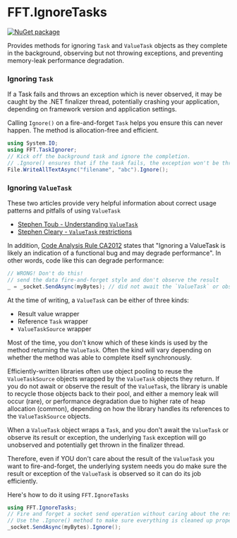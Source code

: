 # FFT.IgnoreTasks

[![NuGet package](https://img.shields.io/nuget/v/FFT.IgnoreTasks.svg)](https://nuget.org/packages/FFT.IgnoreTasks)

Provides methods for ignoring `Task` and `ValueTask` objects as they complete in the background, observing but not throwing exceptions, and preventing memory-leak performance degradation.

### Ignoring `Task`

If a Task fails and throws an exception which is never observed, it may be caught by the .NET finalizer thread, potentially crashing your application, depending on framework version and application settings.

Calling `Ignore()` on a fire-and-forget `Task` helps you ensure this can never happen. The method is allocation-free and efficient.

```csharp
using System.IO;
using FFT.TaskIgnorer;
// Kick off the background task and ignore the completion.
// .Ignore() ensures that if the task fails, the exception won't be thrown by the finalizer thread.
File.WriteAllTextAsync("filename", "abc").Ignore();
```

### Ignoring `ValueTask`

These two articles provide very helpful information about correct usage patterns and pitfalls of using `ValueTask`

- [Stephen Toub - Understanding `ValueTask`](https://devblogs.microsoft.com/dotnet/understanding-the-whys-whats-and-whens-of-valuetask/#valid-consumption-patterns-for-valuetasks)
- [Stephen Cleary - `ValueTask` restrictions](https://blog.stephencleary.com/2020/03/valuetask.html)

In addition, [Code Analysis Rule CA2012](https://docs.microsoft.com/en-us/dotnet/fundamentals/code-analysis/quality-rules/ca2012?view=vs-2019) states that "Ignoring a ValueTask is likely an indication of a functional bug and may degrade performance". In other words, code like this can degrade performance: 

```csharp
// WRONG! Don't do this!
// send the data fire-and-forget style and don't observe the result
_ = _socket.SendAsync(myBytes); // did not await the `ValueTask` or observe its result or exception.
```

At the time of writing, a `ValueTask` can be either of three kinds:

- Result value wrapper
- Reference `Task` wrapper
- `ValueTaskSource` wrapper

Most of the time, you don't know which of these kinds is used by the method returning the `ValueTask`. Often the kind will vary depending on whether the method was able to complete itself synchronously.

Efficiently-written libraries often use object pooling to reuse the `ValueTaskSource` objects wrapped by the `ValueTask` objects they return. If you do not await or observe the result of the `ValueTask`, the library is unable to recycle those objects back to their pool, and either a memory leak will occur (rare), or performance degradation due to higher rate of heap allocation (common), depending on how the library handles its references to the `ValueTaskSource` objects.

When a `ValueTask` object wraps a `Task`, and you don't await the `ValueTask` or observe its result or exception, the underlying `Task` exception will go unobserved and potentially get thrown in the finalizer thread.

Therefore, even if YOU don't care about the result of the `ValueTask` you want to fire-and-forget, the underlying system needs you do make sure the result or exception of the `ValueTask` is observed so it can do its job efficiently.

Here's how to do it using `FFT.IgnoreTasks`

```csharp
using FFT.IgnoreTasks;
// Fire and forget a socket send operation without caring about the result.
// Use the .Ignore() method to make sure everything is cleaned up properly.
_socket.SendAsync(myBytes).Ignore();
```


